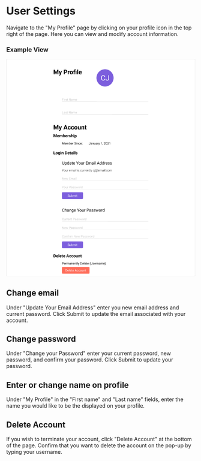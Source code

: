 # User Settings

Navigate to the "My Profile" page by clicking on your profile icon in the top right of the page. Here you can view and modify account information.

### Example View

<!-- Update image when completely implemented -->

![User Settings](./images/user_settings.png)

## Change email

Under "Update Your Email Address" enter you new email address and current password. Click Submit to update the email associated with your account.

## Change password

Under "Change your Password" enter your current password, new password, and confirm your password. Click Submit to update your password.

## Enter or change name on profile

Under "My Profile" in the "First name" and "Last name" fields, enter the name you would like to be the displayed on your profile.

## Delete Account

If you wish to terminate your account, click "Delete Account" at the bottom of the page. Confirm that you want to delete the account on the pop-up by typing your username.
